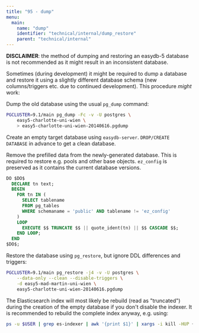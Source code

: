 ```yaml
---
title: "95 - dump"
menu:
  main:
    name: "dump"
    identifier: "technical/internal/dump_restore"
    parent: "technical/internal"
---
```

**DISCLAIMER**: the method of dumping and restoring an easydb-5 database is not recommended as it might result in an inconsistent database.

Sometimes (during development) it might be required to dump a database and restore it using a slightly different database schema (new columns/triggers etc. due to continued development). This procedure *might* work:

Dump the old database using the usual `pg_dump` command:

```sh
PGCLUSTER=9.1/main pg_dump -Fc -v -U postgres \
    easy5-charlotte-uni-wien \
    > easy5-charlotte-uni-wien-20140616.pgdump
```

Create an empty target database using `easydb-server`. `DROP/CREATE DATABASE` in advance to get a clean database.

Remove the prefilled data from the newly-generated database. This is required to restore e.g. pools and other base objects. `ez_config` is preserved as it contains the current database versions.

```sql
DO $DO$
  DECLARE tn text;
  BEGIN
    FOR tn IN (
      SELECT tablename
      FROM pg_tables
      WHERE schemaname = 'public' AND tablename != 'ez_config'
    )
    LOOP
      EXECUTE $$ TRUNCATE $$ || quote_ident(tn) || $$ CASCADE $$;
    END LOOP;
  END
$DO$;
```

Restore the database using `pg_restore`, but ignore DDL differences and triggers:

```sh
PGCLUSTER=9.1/main pg_restore -j4 -v -U postgres \
    --data-only --clean --disable-triggers \
    -d easy5-mad-martin-uni-wien \
    easy5-charlotte-uni-wien-20140616.pgdump
```

The Elasticsearch index will most likely be rebuild (read as "truncated") during the creation of the empty database if you don't disable the indexer. It is recommended to rebuild the complete index anyway, e.g. using:

```sh
ps -u $USER | grep es-indexer | awk '{print $1}' | xargs -i kill -HUP {}
```
